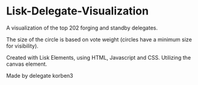 # Lisk-Delegate-Visualization
A visualization of the top 202 forging and standby delegates.

The size of the circle is based on vote weight (circles have a minimum size for visibility).

Created with Lisk Elements, using HTML, Javascript and CSS. Utilizing the canvas element.


Made by delegate korben3
